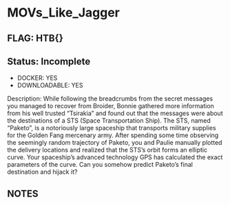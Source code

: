 # MOVs_Like_Jagger

## FLAG: HTB{}

## Status: Incomplete

+ DOCKER: YES
+ DOWNLOADABLE: YES

Description: While following the breadcrumbs from the secret messages you managed to recover from Broider, Bonnie gathered more information from his well trusted “Tsirakia” and found out that the messages were about the destinations of a STS (Space Transportation Ship). The STS, named “Paketo”, is a notoriously large spaceship that transports military supplies for the Golden Fang mercenary army. After spending some time observing the seemingly random trajectory of Paketo, you and Paulie manually plotted the delivery locations and realized that the STS’s orbit forms an elliptic curve. Your spaceship’s advanced technology GPS has calculated the exact parameters of the curve. Can you somehow predict Paketo’s final destination and hijack it?

## NOTES
